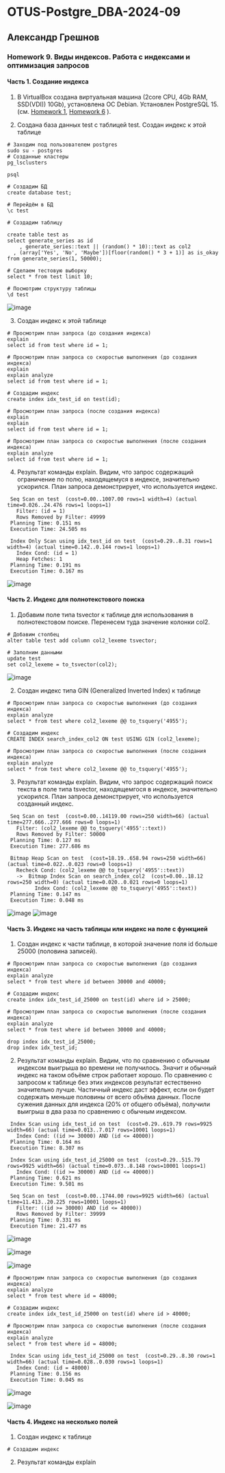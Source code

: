 # OTUS-Postgre_DBA-2024-09
## Александр Грешнов

### Homework 9. Виды индексов. Работа с индексами и оптимизация запросов 

#### Часть 1. Создание индекса
1. В VirtualBox создана виртуальная машина (2core CPU, 4Gb RAM, SSD(VDI)) 10Gb), установлена ОС Debian. Установлен PostgreSQL 15. (см. [Homework 1](/Homework/HW-1.md), [Homework 6](/Homework/HW-6.md) ).

2. Создана база данных test с таблицей test. Создан индекс к этой таблице

```
# Заходим под пользователем postgres
sudo su - postgres
# Созданные кластеры
pg_lsclusters

psql

# Создадим БД
create database test;

# Перейдём в БД
\c test

# Создадим таблицу

create table test as 
select generate_series as id
	, generate_series::text || (random() * 10)::text as col2 
  , (array['Yes', 'No', 'Maybe'])[floor(random() * 3 + 1)] as is_okay
from generate_series(1, 50000);

# Сделаем тестовую выборку
select * from test limit 10;

# Посмотрим структуру таблицы
\d test

```

![image](https://github.com/user-attachments/assets/b0d9a0b3-9cff-4ea9-a09e-9fcf0ee4154e)


3. Создан индекс к этой таблице
```
# Просмотрим план запроса (до создания индекса)
explain 
select id from test where id = 1;

# Просмотрим план запроса со скоростью выполнения (до создания индекса)
explain 
explain analyze
select id from test where id = 1;

# Создадим индекс
create index idx_test_id on test(id);

# Просмотрим план запроса (после создания индекса)
explain 
explain 
select id from test where id = 1;

# Просмотрим план запроса со скоростью выполнения (после создания индекса)
explain analyze
select id from test where id = 1;

```

4. Результат команды explain. Видим, что запрос содержащий ограничение по полю, находящемуся в индексе, значительно ускорился. План запроса демонстрирует, что используется индекс.
```
 Seq Scan on test  (cost=0.00..1007.00 rows=1 width=4) (actual time=0.026..24.476 rows=1 loops=1)
   Filter: (id = 1)
   Rows Removed by Filter: 49999
 Planning Time: 0.151 ms
 Execution Time: 24.505 ms
```
```
 Index Only Scan using idx_test_id on test  (cost=0.29..8.31 rows=1 width=4) (actual time=0.142..0.144 rows=1 loops=1)
   Index Cond: (id = 1)
   Heap Fetches: 1
 Planning Time: 0.191 ms
 Execution Time: 0.167 ms
```
![image](https://github.com/user-attachments/assets/dad669d3-21ed-4a69-8fce-5e166914ebbd)



#### Часть 2. Индекс для полнотекстового поиска
1. Добавим поле типа tsvector к таблице для использования в полнотекстовом поиске. Перенесем туда значение колонки col2.
```
# Добавим столбец
alter table test add column col2_lexeme tsvector;

# Заполним данными
update test
set col2_lexeme = to_tsvector(col2);

```

![image](https://github.com/user-attachments/assets/fd55a098-c32f-4d2f-a921-f7ee7bc08453)


2. Создан индекс типа GIN (Generalized Inverted Index) к таблице
```
# Просмотрим план запроса со скоростью выполнения (до создания индекса) 
explain analyze
select * from test where col2_lexeme @@ to_tsquery('4955');

# Создадим индекс
CREATE INDEX search_index_col2 ON test USING GIN (col2_lexeme);

# Просмотрим план запроса со скоростью выполнения (после создания индекса) 
explain analyze
select * from test where col2_lexeme @@ to_tsquery('4955');
```

3. Результат команды explain. Видим, что запрос содержащий поиск текста в поле типа tsvector, находящемгося в индексе, значительно ускорился. План запроса демонстрирует, что используется созданный индекс.
```
 Seq Scan on test  (cost=0.00..14119.00 rows=250 width=66) (actual time=277.666..277.666 rows=0 loops=1)
   Filter: (col2_lexeme @@ to_tsquery('4955'::text))
   Rows Removed by Filter: 50000
 Planning Time: 0.127 ms
 Execution Time: 277.686 ms

```

```
 Bitmap Heap Scan on test  (cost=18.19..658.94 rows=250 width=66) (actual time=0.022..0.023 rows=0 loops=1)
   Recheck Cond: (col2_lexeme @@ to_tsquery('4955'::text))
   ->  Bitmap Index Scan on search_index_col2  (cost=0.00..18.12 rows=250 width=0) (actual time=0.020..0.021 rows=0 loops=1)
         Index Cond: (col2_lexeme @@ to_tsquery('4955'::text))
 Planning Time: 0.147 ms
 Execution Time: 0.048 ms

```

![image](https://github.com/user-attachments/assets/ac2ffdce-e3b5-4f95-829f-7bb084074565)
![image](https://github.com/user-attachments/assets/bc3eaf97-23cb-49be-9a5d-a5b166f951f3)




#### Часть 3. Индекс на часть таблицы или индекс на поле с функцией
1. Создан индекс к части таблице, в которой значение поля id больше 25000 (половина записей).
```
# Просмотрим план запроса со скоростью выполнения (до создания индекса) 
explain analyze
select * from test where id between 30000 and 40000;

# Создадим индекс
create index idx_test_id_25000 on test(id) where id > 25000;

# Просмотрим план запроса со скоростью выполнения (после создания индекса) 
explain analyze
select * from test where id between 30000 and 40000;

drop index idx_test_id_25000;
drop index idx_test_id;

```
2. Результат команды explain. Видим, что по сравнению с обычным индексом выигрыша во времени не получилось. Значит и обычный индекс на таком объёме строк работает хорошо. По сравнению с запросом к таблице без этих индексов результат естественно значительно лучше. Частичный индекс даст эффект, если он будет содержать меньше половины от всего объёма данных. После сужения данных для индекса (20% от общего объёма), получили выигрыш в два раза по сравнению с обычным индексом.

```
 Index Scan using idx_test_id on test  (cost=0.29..619.79 rows=9925 width=66) (actual time=0.013..7.017 rows=10001 loops=1)
   Index Cond: ((id >= 30000) AND (id <= 40000))
 Planning Time: 0.164 ms
 Execution Time: 8.307 ms

```

```
 Index Scan using idx_test_id_25000 on test  (cost=0.29..515.79 rows=9925 width=66) (actual time=0.073..8.148 rows=10001 loops=1)
   Index Cond: ((id >= 30000) AND (id <= 40000))
 Planning Time: 0.621 ms
 Execution Time: 9.501 ms
```

```
 Seq Scan on test  (cost=0.00..1744.00 rows=9925 width=66) (actual time=11.413..20.225 rows=10001 loops=1)
   Filter: ((id >= 30000) AND (id <= 40000))
   Rows Removed by Filter: 39999
 Planning Time: 0.331 ms
 Execution Time: 21.477 ms
```

![image](https://github.com/user-attachments/assets/fcfc2532-6fd1-4fc9-91e3-e03d2fa1a924)


![image](https://github.com/user-attachments/assets/b33b2250-9e92-4f4a-bafb-ba6e0e8cf0ee)

![image](https://github.com/user-attachments/assets/195851a9-e1a9-492a-8064-7e1d53bc4678)

```
# Просмотрим план запроса со скоростью выполнения (до создания индекса) 
explain analyze
select * from test where id = 48000;

# Создадим индекс
create index idx_test_id_25000 on test(id) where id > 40000;

# Просмотрим план запроса со скоростью выполнения (после создания индекса) 
explain analyze
select * from test where id = 48000;

```

```
 Index Scan using idx_test_id_25000 on test  (cost=0.29..8.30 rows=1 width=66) (actual time=0.028..0.030 rows=1 loops=1)
   Index Cond: (id = 48000)
 Planning Time: 0.156 ms
 Execution Time: 0.045 ms

```
![image](https://github.com/user-attachments/assets/ca07baf3-b142-4061-a04f-ba177513749e)

![image](https://github.com/user-attachments/assets/d8b47863-345a-43e7-8f41-199a86cfe3ea)



#### Часть 4. Индекс на несколько полей
1. Создан индекс к таблице
```
# Создадим индекс

```
2. Результат команды explain




